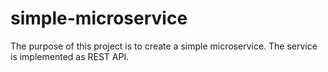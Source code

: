 # simple-microservice

The purpose of this project is to create a simple microservice.
The service is implemented as REST API.
